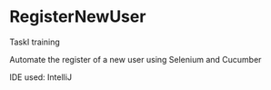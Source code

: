 # RegisterNewUser

TaskI training

Automate the register of a new user using Selenium and Cucumber

IDE used: IntelliJ

